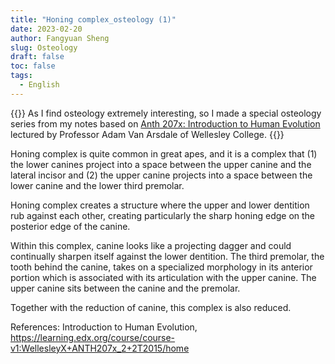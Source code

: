 ```yaml
---
title: "Honing complex_osteology (1)"
date: 2023-02-20
author: Fangyuan Sheng
slug: Osteology
draft: false
toc: false
tags:
  - English
---
```


{{<block class="info">}}
As I find osteology extremely interesting, so I made a special osteology series from my notes based on [Anth 207x: Introduction to Human Evolution](https://learning.edx.org/course/course-v1:WellesleyX+ANTH207x_2+2T2015/home) lectured by Professor Adam Van Arsdale of Wellesley College. {{<end>}}


Honing complex is quite common in great apes, and it is a complex that (1) the lower canines project into a space between the upper canine and the lateral incisor and (2) the upper canine projects into a space between the lower canine and the lower third premolar. 

Honing complex creates a structure where the upper and lower dentition rub against each other, creating particularly the sharp honing edge on the posterior edge of the canine. 

Within this complex, canine looks like a projecting dagger and could continually sharpen itself against the lower dentition. The third premolar, the tooth behind the canine, takes on a specialized morphology in its anterior portion which is associated with its articulation with the upper canine. The upper canine sits between the canine and the premolar.

Together with the reduction of canine, this complex is also reduced. 

References: Introduction to Human Evolution, https://learning.edx.org/course/course-v1:WellesleyX+ANTH207x_2+2T2015/home
